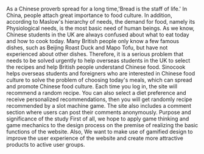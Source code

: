 
As a Chinese proverb spread for a long time,'Bread is the staff of life.'
In China, people attach great importance to food culture.
In addition, according to Maslow's hierarchy of needs, the demand for food, namely its Physiological needs, is the most basic need of human beings.
As we know, Chinese students in the UK are always confused about what to eat today and how to cook today. 
Many British people only know a few famous dishes, such as Beijing Roast Duck and Mapo Tofu, but have not experienced about other dishes.
Therefore, it is a serious problem that needs to be solved urgently to help overseas students in the UK to select the recipes and help British people understand Chinese food.
Sinocook helps overseas students and foreigners who are interested in Chinese food culture to solve the problem of choosing today's meals, which can spread and promote Chinese food culture.
Each time you log in, the site will recommend a random recipe.
You can also select a diet preference and receive personalized recommendations, then you will get randomly recipe recommended by a slot machine game.
The site also includes a comment section where users can post their comments anonymously.
Purpose and significance of the study
First of all, we hope to apply game thinking and game mechanics to the design process on the premise of realizing the basic functions of the website.
Also, We want to make use of gamified design to improve the user experience of the website and create more attractive products to active user groups.

